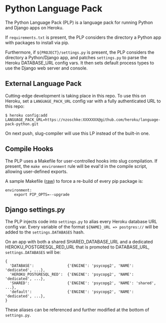 Python Language Pack
====================
The Python Language Pack (PLP) is a language pack for running Python and Django
apps on Heroku.

If `requirements.txt` is present, the PLP considers the directory a Python app
with packages to install via pip.

Furthermore, if `${PROJECT}/settings.py` is present, the PLP considers the
directory a Python/Django app, and patches `settings.py` to parse the Heroku
DATABASE_URL config vars. It then sets default process types to use the Django
web server and console.

External Language Pack
----------------------
Cutting-edge development is taking place in this repo. To use this on Heroku,
set a `LANGUAGE_PACK_URL` config var with a fully authenticated URL to this repo:

    $ heroku config:add LANGUAGE_PACK_URL=https://nzoschke:XXXXXXX@github.com/heroku/language-pack-python.git

On next push, slug-compiler will use this LP instead of the built-in one.

Compile Hooks
-------------
The PLP uses a Makefile for user-controlled hooks into slug compilation. If
present, the `make environment` rule will be eval'd in the compile script, allowing
user-defined exports.

A sample Makefile
(<a href="https://github.com/heroku/language-pack-python/raw/master/test/canary_django/Makefile">raw</a>)
to force a re-build of every pip package is:

    environment:
    	export PIP_OPTS=--upgrade

Django settings.py
------------------
The PLP injects code into `settings.py` to alias every Heroku database URL
config var. Every variable of the format `${NAME}_URL => postgres://` will be
added to the `settings.DATABASES` hash.

On an app with both a shared SHARED_DATABASE_URL and a dedicated
HEROKU_POSTGRESQL_RED_URL that is promoted to DATABASE_URL, `settings.DATABASES`
will be:

    {
      'DATABASE':               {'ENGINE': 'psycopg2', 'NAME': 'dedicated', ...},
      'HEROKU_POSTGRESQL_RED':  {'ENGINE': 'psycopg2', 'NAME': 'dedicated', ...},
      'SHARED':                 {'ENGINE': 'psycopg2', 'NAME': 'shared', ...},
      'default':                {'ENGINE': 'psycopg2', 'NAME': 'dedicated', ...},
    }

These aliases can be referenced and further modified at the bottom of `settings.py`.
